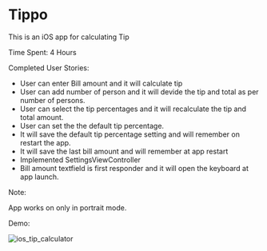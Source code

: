 # Tippo
This is an iOS app for calculating Tip

Time Spent: 4 Hours

Completed User Stories:

- User can enter Bill amount and it will calculate tip
- User can add number of person and it will devide the tip and total as per number of persons.
- User can select the tip percentages and it will recalculate the tip and total amount.
- User can set the the default tip percentage.
- It will save the default tip percentage setting and will remember on restart the app.
- It will save the last bill amount and will remember at app restart
- Implemented SettingsViewController
- Bill amount textfield is first responder and it will open the keyboard at app launch.

Note: 

App works on only in portrait mode.

Demo:

![ios_tip_calculator](https://user-images.githubusercontent.com/2319181/29254267-a5426a44-8046-11e7-99e8-019e728fc94b.gif)


